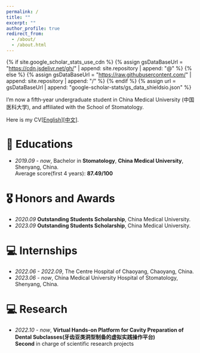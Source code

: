 ```yaml
---
permalink: /
title: ""
excerpt: ""
author_profile: true
redirect_from: 
  - /about/
  - /about.html
---
```


{% if site.google_scholar_stats_use_cdn %}
{% assign gsDataBaseUrl = "https://cdn.jsdelivr.net/gh/" | append: site.repository | append: "@" %}
{% else %}
{% assign gsDataBaseUrl = "https://raw.githubusercontent.com/" | append: site.repository | append: "/" %}
{% endif %}
{% assign url = gsDataBaseUrl | append: "google-scholar-stats/gs_data_shieldsio.json" %}

<span class='anchor' id='about-me'></span>

I’m now a fifth‐year undergraduate student in China Medical University (中国医科大学), and affiliated with the School of Stomatology.

Here is my CV[[English](https://github.com/QC-LY/QC-LY.github.io/blob/main/files/wqc_cv_english.pdf)][[中文](https://github.com/QC-LY/QC-LY.github.io/blob/main/files/wqc_cv_chinese.pdf)].


# 📖 Educations
- *2019.09 - now*,   Bachelor in **Stomatology**, **China Medical University**, Shenyang, China. <br/>Average score(first 4 years): **87.49/100**

# 🎖 Honors and Awards
- *2020.09* **Outstanding Students Scholarship**, China Medical University. 
- *2023.09* **Outstanding Students Scholarship**, China Medical University.


# 💻 Internships
- *2022.06 - 2022.09*, The Centre Hospital of Chaoyang, Chaoyang, China.
- *2023.06 - now*, China Medical University Hospital of Stomatology, Shenyang, China.

# 💻 Research
- *2022.10 - now*, **Virtual Hands-on Platform for Cavity Preparation of Dental Subclasses(牙齿亚类洞型制备的虚拟实践操作平台)** <br/>**Second** in charge of scientific research projects

